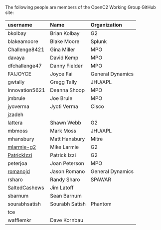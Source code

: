 The following people are members of the OpenC2 Working Group GitHub site:

username | Name         | Organization
:-----   | :-----       | :-----
bkolbay | Brian Kolbay | G2
blakeamoore | Blake Moore | Splunk
Challenge8421 | Gina Miller | MPO
davaya | David Kemp | MPO
dfchallenge47 | Danny Fielder | MPO
FAIJOYCE | Joyce Fai | General Dynamics
gwtally | Gregg Tally | JHU/APL
Innovation5621 | Deanna Shoop | MPO
jmbrule | Joe Brule | MPO
jyoverma | Jyoti Verma | Cisco
jzadeh | |
lattera | Shawn Webb | G2
mbmoss | Mark Moss | JHU/APL
mhansbury | Matt Hansbury | Mitre
[mlarmie-g2](https://github.com/mlarmie-g2) | Mike Larmie | G2
[PatrickIzzi](https://github.com/PatrickIzzi) | Patrick Izzi | G2
peterjoa | Joan Peterson | MPO
[romanojd](https://github.com/romanojd) | Jason Romano | General Dynamics
rsharo | Randy Sharo | SPAWAR
SaltedCashews | Jim Latoff | 
sbarnum | Sean Barnum |
sourabhsatish | Sourabh Satish | Phantom
tce | |
wafflemkr | Dave Kornbau | 
